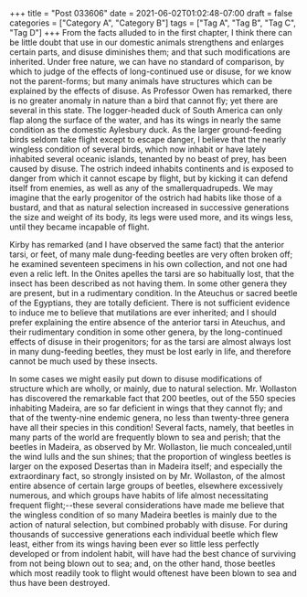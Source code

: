 +++
title = "Post 033606"
date = 2021-06-02T01:02:48-07:00
draft = false
categories = ["Category A", "Category B"]
tags = ["Tag A", "Tag B", "Tag C", "Tag D"]
+++
From the facts alluded to in the first chapter, I think there can be little doubt that use in our domestic animals strengthens and enlarges certain parts, and disuse diminishes them; and that such modifications are inherited. Under free nature, we can have no standard of comparison, by which to judge of the effects of long-continued use or disuse, for we know not the parent-forms; but many animals have structures which can be explained by the effects of disuse. As Professor Owen has remarked, there is no greater anomaly in nature than a bird that cannot fly; yet there are several in this state. The logger-headed duck of South America can only flap along the surface of the water, and has its wings in nearly the same condition as the domestic Aylesbury duck. As the larger ground-feeding birds seldom take flight except to escape danger, I believe that the nearly wingless condition of several birds, which now inhabit or have lately inhabited several oceanic islands, tenanted by no beast of prey, has been caused by disuse. The ostrich indeed inhabits continents and is exposed to danger from which it cannot escape by flight, but by kicking it can defend itself from enemies, as well as any of the smallerquadrupeds. We may imagine that the early progenitor of the ostrich had habits like those of a bustard, and that as natural selection increased in successive generations the size and weight of its body, its legs were used more, and its wings less, until they became incapable of flight.

Kirby has remarked (and I have observed the same fact) that the anterior tarsi, or feet, of many male dung-feeding beetles are very often broken off; he examined seventeen specimens in his own collection, and not one had even a relic left. In the Onites apelles the tarsi are so habitually lost, that the insect has been described as not having them. In some other genera they are present, but in a rudimentary condition. In the Ateuchus or sacred beetle of the Egyptians, they are totally deficient. There is not sufficient evidence to induce me to believe that mutilations are ever inherited; and I should prefer explaining the entire absence of the anterior tarsi in Ateuchus, and their rudimentary condition in some other genera, by the long-continued effects of disuse in their progenitors; for as the tarsi are almost always lost in many dung-feeding beetles, they must be lost early in life, and therefore cannot be much used by these insects.

In some cases we might easily put down to disuse modifications of structure which are wholly, or mainly, due to natural selection. Mr. Wollaston has discovered the remarkable fact that 200 beetles, out of the 550 species inhabiting Madeira, are so far deficient in wings that they cannot fly; and that of the twenty-nine endemic genera, no less than twenty-three genera have all their species in this condition! Several facts, namely, that beetles in many parts of the world are frequently blown to sea and perish; that the beetles in Madeira, as observed by Mr. Wollaston, lie much concealed,until the wind lulls and the sun shines; that the proportion of wingless beetles is larger on the exposed Desertas than in Madeira itself; and especially the extraordinary fact, so strongly insisted on by Mr. Wollaston, of the almost entire absence of certain large groups of beetles, elsewhere excessively numerous, and which groups have habits of life almost necessitating frequent flight;--these several considerations have made me believe that the wingless condition of so many Madeira beetles is mainly due to the action of natural selection, but combined probably with disuse. For during thousands of successive generations each individual beetle which flew least, either from its wings having been ever so little less perfectly developed or from indolent habit, will have had the best chance of surviving from not being blown out to sea; and, on the other hand, those beetles which most readily took to flight would oftenest have been blown to sea and thus have been destroyed.
